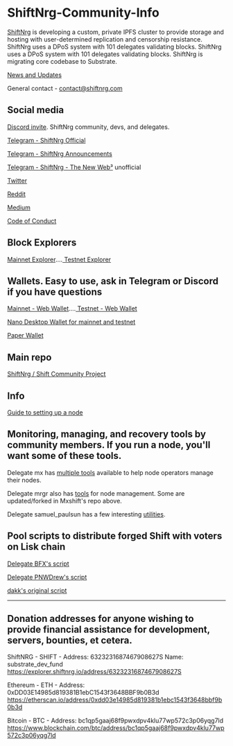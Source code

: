 # ShiftNrg-Community-Info 

[ShiftNrg](https://shiftnrg.org/) is developing a custom, private IPFS cluster to provide storage and hosting with user-determined replication and censorship resistance. ShiftNrg uses a DPoS system with 101 delegates validating blocks. ShiftNrg uses a DPoS system with 101 delegates validating blocks. ShiftNrg is migrating core codebase to Substrate.

[News and Updates](https://news.shiftnrg.org/)

General contact - contact@shiftnrg.com

## Social media

[Discord invite](https://discord.gg/vpQY5Eh). ShiftNrg community, devs, and delegates.

[Telegram - ShiftNrg Official](https://t.me/ShiftNrg) 

[Telegram - ShiftNrg Announcements](https://t.me/ShiftNrgNews) 

[Telegram - ShiftNrg - The New Web³](https://t.me/ShiftProject) unofficial 

[Twitter](https://twitter.com/ShiftNrg)

[Reddit](https://www.reddit.com/r/ShiftProject/wiki/index)

[Medium](https://news.shiftnrg.org)

[Code of Conduct](https://github.com/PNWDrew/ShiftNrg-Community-Info/blob/main/Code%20of%20Conduct.MD)

## Block Explorers

[Mainnet Explorer](https://explorer.shiftnrg.org/)....[ Testnet Explorer](https://explorer.testnet.shiftnrg.org/)

## Wallets. Easy to use, ask in Telegram or Discord if you have questions

[Mainnet - Web Wallet](https://wallet.shiftnrg.org/)....[ Testnet - Web Wallet](https://wallet.testnet.shiftnrg.org/)

[Nano Desktop Wallet for mainnet and testnet](https://github.com/ShiftNrg/shift-nano/releases)
  
[Paper Wallet](https://github.com/ShiftNrg/shift-paperwallet) 

## Main repo

[ShiftNrg / Shift Community Project](https://github.com/ShiftNrg) 

## Info
  
[Guide to setting up a node](https://www.reddit.com/r/ShiftProject/wiki/guides/delegate)

## Monitoring, managing, and recovery tools by community members. If you run a node, you'll want some of these tools.

Delegate mx has [multiple tools](https://github.com/MxShift) available to help node operators manage their nodes. 

Delegate mrgr also has [tools](https://github.com/mrgrshift) for node management. Some are updated/forked in Mxshift's repo above.

Delegate samuel_paulsun has a few interesting [utilities](https://github.com/samuelpaulsun?tab=repositories).

## Pool scripts to distribute forged Shift with voters on Lisk chain

[Delegate BFX's script](https://github.com/Bx64/shift-pool)

[Delegate PNWDrew's script](https://github.com/PNWDrew/dpos-pool)

[dakk's original script](https://github.com/dakk/lisk-pool) 

_______________________________________________________________________________________________________________________________________________________
## Donation addresses for anyone wishing to provide financial assistance for development, servers, bounties, et cetera.

ShiftNRG - SHIFT - Address: 6323231687467908627S Name: substrate_dev_fund
https://explorer.shiftnrg.io/address/6323231687467908627S

Ethereum - ETH - Address: 0xDD03E14985d819381B1ebC1543f3648BBF9b0B3d
https://etherscan.io/address/0xdd03e14985d819381b1ebc1543f3648bbf9b0b3d

Bitcoin - BTC - Address: bc1qp5gaaj68f9pwxdpv4klu77wp572c3p06yqg7ld
https://www.blockchain.com/btc/address/bc1qp5gaaj68f9pwxdpv4klu77wp572c3p06yqg7ld


